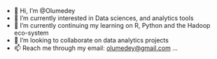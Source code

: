 - 👋 Hi, I’m @Olumedey
- 👀 I’m currently interested in Data sciences, and analytics tools
- 🌱 I’m currently continuing my learning on R, Python and the Hadoop eco-system
- 💞️ I’m looking to collaborate on data analytics projects
- 📫 Reach me through my email: olumedey@gmail.com ...

<!---
Olumedey/Olumedey is a ✨ special ✨ repository because its `README.md` (this file) appears on your GitHub profile.
You can click the Preview link to take a look at your changes.
--->
